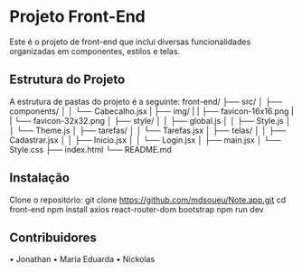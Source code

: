 # Projeto Front-End
Este é o projeto de front-end que inclui diversas funcionalidades organizadas em componentes, estilos e telas.

## Estrutura do Projeto
A estrutura de pastas do projeto é a seguinte:
    front-end/
    ├── src/
    │ ├── components/
    │ │ └── Cabecalho.jsx
    | ├── img/
    | | ├── favicon-16x16.png
    | | └── favicon-32x32.png
    │ ├── style/
    │ │ ├── global.js
    │ │ ├── Style.js
    │ │ └── Theme.js
    │ ├── tarefas/
    │ │ └── Tarefas.jsx
    │ ├── telas/
    │ │ ├── Cadastrar.jsx
    │ │ ├── Inicio.jsx
    │ │ └── Login.jsx
    │ ├── main.jsx
    │ └── Style.css
    ├── index.html
    └── README.md

## Instalação
Clone o repositório:
 git clone https://github.com/mdsoueu/Note.app.git
 cd front-end
 npm install axios react-router-dom bootstrap
 npm run dev

 ## Contribuidores
• Jonathan 
• Maria Eduarda 
• Nickolas  
